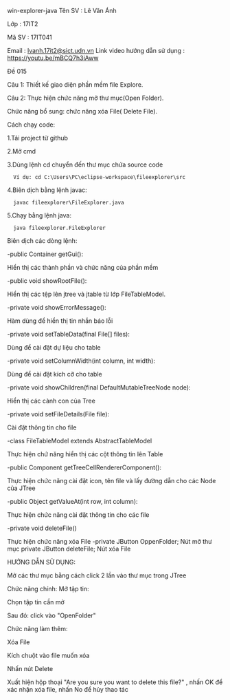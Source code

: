 win-explorer-java
Tên SV : Lê Văn Ánh

Lớp : 17IT2

Mã SV : 17IT041

Email : lvanh.17it2@sict.udn.vn
Link video hướng dẫn sử dụng : https://youtu.be/mBCQ7h3iAww

Đề 015

  Câu 1:  Thiết kế giao diện phần mềm file Explore.

  Câu 2: Thực hiện chức năng mở thư mục(Open Folder).
  
  Chức năng bổ sung: chức năng xóa File( Delete File).

Cách chạy code:

   1.Tải project từ github

   2.Mở cmd

   3.Dùng lệnh cd chuyển đến thư mục chứa source code

      Ví dụ: cd C:\Users\PC\eclipse-workspace\fileexplorer\src
   4.Biên dịch bằng lệnh javac:

      javac fileexplorer\FileExplorer.java
   5.Chạy bằng lệnh java:

      java fileexplorer.FileExplorer

Biên dịch các dòng lệnh:

-public Container getGui():

Hiển thị các thành phần và chức năng của phần mềm

 -public void showRootFile():

Hiển thị các tệp lên jtree và jtable từ lớp FileTableModel.

  -private void showErrorMessage():

Hàm dùng để hiển thị tin nhắn báo lỗi

  -private void setTableData(final File[] files):

Dùng để cài đặt dự liệu cho table

  -private void setColumnWidth(int column, int width):

Dùng để cài đặt kích cỡ cho table
  
  -private void showChildren(final DefaultMutableTreeNode node):

Hiển thị các cành con của Tree
  
  -private void setFileDetails(File file):

Cài đặt thông tin cho file
  
  -class FileTableModel extends AbstractTableModel

Thực hiện chứ năng hiển thị các cột thông tin lên Table
  
  -public Component getTreeCellRendererComponent():

Thực hiện chức năng cài đặt icon, tên file và lấy đường dẫn cho các Node của JTree

  -public Object getValueAt(int row, int column):

Thực hiện chức năng cài đặt thông tin cho các file
  
   -private void deleteFile()
 
 Thực hiện chức năng xóa File
    -private JButton OppenFolder;
  Nút mở thư mục
    private JButton deleteFile;
  Nút xóa File



HƯỚNG DẪN SỬ DỤNG:

Mở các thư mục bằng cách click 2 lần vào thư mục trong JTree

Chức năng chính:
Mở tập tin:

Chọn tập tin cần mở

Sau đó: click vào "OpenFolder"

Chức năng làm thêm:




Xóa File

Kích chuột vào file muốn xóa

Nhấn nút Delete

Xuất hiện hộp thoại "Are you sure you want to delete this file?" , nhấn OK để xác nhận xóa file, nhấn No để hủy thao tác
